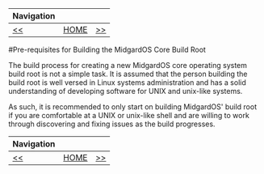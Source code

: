 | Navigation |||
| --- | --- | ---: |
| [<<](./README.md) | [HOME](./README.md) | [>>](./HostRequirements.md) |

#Pre-requisites for Building the MidgardOS Core Build Root

The build process for creating a new MidgardOS core operating system build root is not a simple task. It is assumed that the person building the build root is well versed in Linux systems administration and has a solid understanding of developing software for UNIX and unix-like systems.

As such, it is recommended to only start on building MidgardOS' build root if you are comfortable at a UNIX or unix-like shell and are willing to work through discovering and fixing issues as the build progresses.

| Navigation |||
| --- | --- | ---: |
| [<<](./README.md) | [HOME](./README.md) | [>>](./HostRequirements.md) |
